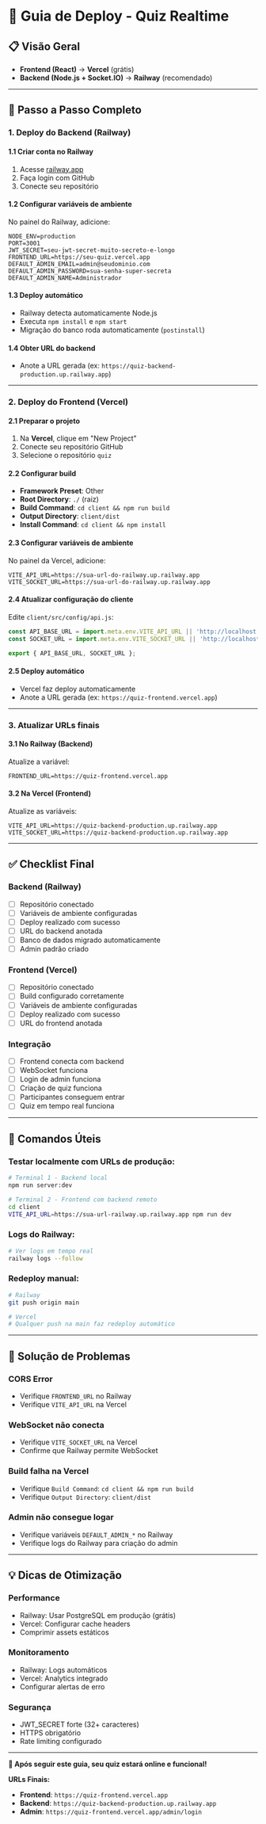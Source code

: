 # 🚀 Guia de Deploy - Quiz Realtime

## 📋 Visão Geral

- **Frontend (React)** → **Vercel** (grátis)
- **Backend (Node.js + Socket.IO)** → **Railway** (recomendado)

---

## 🎯 **Passo a Passo Completo**

### **1. Deploy do Backend (Railway)**

#### **1.1 Criar conta no Railway**
1. Acesse [railway.app](https://railway.app)
2. Faça login com GitHub
3. Conecte seu repositório

#### **1.2 Configurar variáveis de ambiente**
No painel do Railway, adicione:

```env
NODE_ENV=production
PORT=3001
JWT_SECRET=seu-jwt-secret-muito-secreto-e-longo
FRONTEND_URL=https://seu-quiz.vercel.app
DEFAULT_ADMIN_EMAIL=admin@seudominio.com
DEFAULT_ADMIN_PASSWORD=sua-senha-super-secreta
DEFAULT_ADMIN_NAME=Administrador
```

#### **1.3 Deploy automático**
- Railway detecta automaticamente Node.js
- Executa `npm install` e `npm start`
- Migração do banco roda automaticamente (`postinstall`)

#### **1.4 Obter URL do backend**
- Anote a URL gerada (ex: `https://quiz-backend-production.up.railway.app`)

---

### **2. Deploy do Frontend (Vercel)**

#### **2.1 Preparar o projeto**
1. Na **Vercel**, clique em "New Project"
2. Conecte seu repositório GitHub
3. Selecione o repositório `quiz`

#### **2.2 Configurar build**
- **Framework Preset**: Other
- **Root Directory**: `./` (raiz)
- **Build Command**: `cd client && npm run build`
- **Output Directory**: `client/dist`
- **Install Command**: `cd client && npm install`

#### **2.3 Configurar variáveis de ambiente**
No painel da Vercel, adicione:

```env
VITE_API_URL=https://sua-url-do-railway.up.railway.app
VITE_SOCKET_URL=https://sua-url-do-railway.up.railway.app
```

#### **2.4 Atualizar configuração do cliente**
Edite `client/src/config/api.js`:

```javascript
const API_BASE_URL = import.meta.env.VITE_API_URL || 'http://localhost:3001';
const SOCKET_URL = import.meta.env.VITE_SOCKET_URL || 'http://localhost:3001';

export { API_BASE_URL, SOCKET_URL };
```

#### **2.5 Deploy automático**
- Vercel faz deploy automaticamente
- Anote a URL gerada (ex: `https://quiz-frontend.vercel.app`)

---

### **3. Atualizar URLs finais**

#### **3.1 No Railway (Backend)**
Atualize a variável:
```env
FRONTEND_URL=https://quiz-frontend.vercel.app
```

#### **3.2 Na Vercel (Frontend)**
Atualize as variáveis:
```env
VITE_API_URL=https://quiz-backend-production.up.railway.app
VITE_SOCKET_URL=https://quiz-backend-production.up.railway.app
```

---

## ✅ **Checklist Final**

### Backend (Railway)
- [ ] Repositório conectado
- [ ] Variáveis de ambiente configuradas
- [ ] Deploy realizado com sucesso
- [ ] URL do backend anotada
- [ ] Banco de dados migrado automaticamente
- [ ] Admin padrão criado

### Frontend (Vercel)
- [ ] Repositório conectado
- [ ] Build configurado corretamente
- [ ] Variáveis de ambiente configuradas
- [ ] Deploy realizado com sucesso
- [ ] URL do frontend anotada

### Integração
- [ ] Frontend conecta com backend
- [ ] WebSocket funciona
- [ ] Login de admin funciona
- [ ] Criação de quiz funciona
- [ ] Participantes conseguem entrar
- [ ] Quiz em tempo real funciona

---

## 🔧 **Comandos Úteis**

### Testar localmente com URLs de produção:
```bash
# Terminal 1 - Backend local
npm run server:dev

# Terminal 2 - Frontend com backend remoto
cd client
VITE_API_URL=https://sua-url-railway.up.railway.app npm run dev
```

### Logs do Railway:
```bash
# Ver logs em tempo real
railway logs --follow
```

### Redeploy manual:
```bash
# Railway
git push origin main

# Vercel
# Qualquer push na main faz redeploy automático
```

---

## 🚨 **Solução de Problemas**

### CORS Error
- Verifique `FRONTEND_URL` no Railway
- Verifique `VITE_API_URL` na Vercel

### WebSocket não conecta
- Verifique `VITE_SOCKET_URL` na Vercel
- Confirme que Railway permite WebSocket

### Build falha na Vercel
- Verifique `Build Command`: `cd client && npm run build`
- Verifique `Output Directory`: `client/dist`

### Admin não consegue logar
- Verifique variáveis `DEFAULT_ADMIN_*` no Railway
- Verifique logs do Railway para criação do admin

---

## 💡 **Dicas de Otimização**

### Performance
- Railway: Usar PostgreSQL em produção (grátis)
- Vercel: Configurar cache headers
- Comprimir assets estáticos

### Monitoramento
- Railway: Logs automáticos
- Vercel: Analytics integrado
- Configurar alertas de erro

### Segurança
- JWT_SECRET forte (32+ caracteres)
- HTTPS obrigatório
- Rate limiting configurado

---

**🎉 Após seguir este guia, seu quiz estará online e funcional!**

**URLs Finais:**
- **Frontend**: `https://quiz-frontend.vercel.app`
- **Backend**: `https://quiz-backend-production.up.railway.app`
- **Admin**: `https://quiz-frontend.vercel.app/admin/login`
